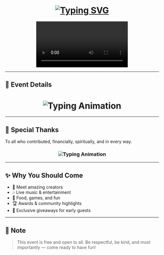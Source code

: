 <h1 align="center">
  <a href="https://git.io/typing-svg">
    <img src="https://readme-typing-svg.herokuapp.com?font=Black+Ops+One&size=70&duration=4000&pause=2000&color=FF1493&center=true&vCenter=true&width=1000&height=150&lines=🌟+YOU'RE+INVITED!;🎉+A+SPECIAL+EVENT+IS+HERE;📆+SAVE+THE+DATE!" alt="Typing SVG" />
  </a>
</h1>

<p align="center">
  <video src="https://files.catbox.moe/zld826.mp4" width="300" />
</p>

---

## 🎈 Event Details

<h1 align="center">
  <img src="https://readme-typing-svg.herokuapp.com?font=Fira+Code&size=40&duration=5000&pause=2500&color=00FF00&background=000000&center=true&vCenter=true&width=1000&lines=Mr+and+Mrs+Matheka+Invite+You;All+on+16th+August;As+they+celebrate+dowry+payment+event;At+Nthuluni+village;Machakos+County+in+Kenya🌎" alt="Typing Animation" />
</h1>

---

## 🎊 Special Thanks

To all who contributed, financially, spiritually, and in every way.

<h3 align="center">
  <img src="https://readme-typing-svg.herokuapp.com?font=Fira+Code&size=45&duration=5000&pause=2500&color=FFD700&background=000000&center=true&vCenter=true&width=900&lines=🌟+Celebrating+My+Parents;For+Their+Endless+Support!;📣+Brought+to+you+by+Makamesco+C.E.O;🙏+GOD+BLESS+YOU" alt="Typing Animation" />
</h3>

---

## ✨ Why You Should Come

- 💬 Meet amazing creators  
- 🎶 Live music & entertainment  
- 🍕 Food, games, and fun  
- 🏆 Awards & community highlights  
- 🎁 Exclusive giveaways for early guests  

---

## 🙏 Note

> This event is free and open to all. Be respectful, be kind, and most importantly — come ready to have fun!
